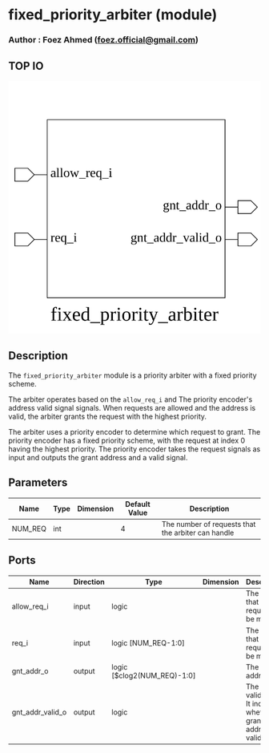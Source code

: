 # fixed_priority_arbiter (module)

### Author : Foez Ahmed (foez.official@gmail.com)

## TOP IO
<img src="./fixed_priority_arbiter_top.svg">

## Description

The `fixed_priority_arbiter` module is a priority arbiter with a fixed priority scheme.

The arbiter operates based on the `allow_req_i` and The priority encoder's address valid signal
signals. When requests are allowed and the address is valid, the arbiter grants the request with
the highest priority.

The arbiter uses a priority encoder to determine which request to grant. The priority encoder has
a fixed priority scheme, with the request at index 0 having the highest priority. The priority
encoder takes the request signals as input and outputs the grant address and a valid signal.

## Parameters
|Name|Type|Dimension|Default Value|Description|
|-|-|-|-|-|
|NUM_REQ|int||4|The number of requests that the arbiter can handle|

## Ports
|Name|Direction|Type|Dimension|Description|
|-|-|-|-|-|
|allow_req_i|input|logic|| The signal that allows requests to be made|
|req_i|input|logic [NUM_REQ-1:0]|| The signal that allows requests to be made|
|gnt_addr_o|output|logic [$clog2(NUM_REQ)-1:0]|| The grant address|
|gnt_addr_valid_o|output|logic|| The grant valid signal. It indicates whether the grant address is valid|
